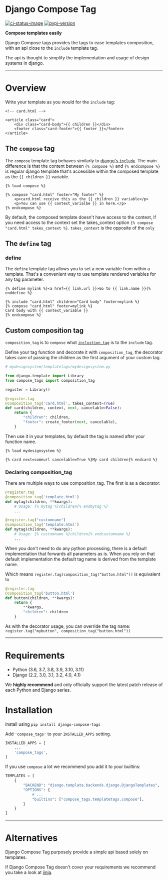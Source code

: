 # Django Compose Tag

[![ci-status-image]][ci-status]
[![pypi-version]][pypi]

**Compose templates easily**

Django Compose tags provides the tags to ease templates composition, 
with an api close to the `include` template tag.

The api is thought to simplify the implementation and usage of design systems in django.  

---

# Overview

Write your template as you would for the `include` tag:

```jinja
<!-- card.html -->

<article class="card">
    <div class="card-body">{{ children }}</div>
    <footer class="card-footer">{{ footer }}</footer>
</article>
```

## The `compose` tag

The `compose` template tag behaves similarly to [django's `include`][django-include-doc].
The main difference is that the content between `{% compose %}` and `{% endcompose %}` is regular django template that's accessible within the composed template as the `{{ children }}` variable.

```jinja
{% load compose %}

{% compose "card.html" footer="My footer" %}
    <p>card.html receive this as the {{ children }} variable</p>
    <p>You can use {{ context_varialbe }} in here.</p>
{% endcompose %}
```

By default, the composed template doesn't have access to the context, if you need access to the context set the takes_context option `{% compose "card.html" takes_context %}`. `takes_context` is the opposite of the `only` 

## The `define` tag

### define

The `define` template tag allows you to set a new variable from within a template. That's a convenient way to use template rendered variables for any tag parameter.

```jinja
{% define mylink %}<a href={{ link.url }}>Go to {{ link.name }}{% enddefine %}

{% include "card.html" children="Card body" footer=mylink %}
{% compose "card.html" footer=mylink %}
Card body with {{ context_variable }}
{% endcompose %}
```

## Custom composition tag

`composition_tag` is to `compose` what [`inclustion_tag`][django-inclusiontag-doc] is to the `include` tag.

Define your tag function and decorate it with `composition_tag`, the decorator takes care of passing the children as the first argument of your custom tag.

```python
# mydesignsystem/templatetags/mydesignsystem.py

from django.template import Library
from compose_tags import composition_tag

register = Library()

@register.tag
@composition_tag('card.html', takes_context=True)
def card(children, context, next, cancelable=False):
    return {
        "children": children,
        "footer": create_footer(next, cancelable),
    }
```

Then use it in your templates, by default the tag is named after your function name.

```jinja
{% load mydesignsystem %}

{% card next=someurl cancelable=True %}My card children{% endcard %}
```

### Declaring composition_tag

There are multiple ways to use composition_tag. The first is as a decorator:

```python
@register.tag
@composition_tag('template.html')
def mytag(children, **kwargs):
    # Usage: {% mytag %}children{% endmytag %} 
    ...

@register.tag("customname")
@composition_tag('template.html')
def mytag(children, **kwargs):
    # Usage: {% customname %}children{% endcustomname %} 
    ...
```

When you don't need to do any python processing, there is a default implementation that forwards all parameters as is.
When you rely on that default implementation the default tag name is derived from the template name.

Which means `register.tag(composition_tag("button.html"))` is equivalent to
```python
@register.tag
@composition_tag('button.html')
def button(children, **kwargs):
    return {
        **kwargs,
        "children": children
    }
```

As with the decorator usage, you can override the tag name: `register.tag("mybutton", composition_tag("button.html"))`

----

# Requirements

* Python (3.6, 3.7, 3.8, 3.9, 3.10, 3.11)
* Django (2.2, 3.0, 3.1, 3.2, 4.0, 4.1)

We **highly recommend** and only officially support the latest patch release of
each Python and Django series.

# Installation

Install using `pip install django-compose-tags`

Add `'compose_tags'` to your `INSTALLED_APPS` setting.
```python
INSTALLED_APPS = [
    ...
    'compose_tags',
]
```

If you use `compose` a lot we recommend you add it to your builtins:

```python
TEMPLATES = [
    {
        "BACKEND": "django.template.backends.django.DjangoTemplates",
        "OPTIONS": {
            # ...
            "builtins": ["compose_tags.templatetags.compose"],
        }
    }
]
```

---

# Alternatives

Django Compose Tag purposely provide a simple api based solely on templates.

If Django Compose Tag doesn't cover your requirements we recommend you take a look at [jinja][jinja-homepage].

[ci-status-image]: https://github.com/HelloWatt/django-compose-tags/actions/workflows/main.yml/badge.svg
[ci-status]: https://github.com/HelloWatt/django-compose-tags/actions/workflows/main.yml
[pypi-version]: https://img.shields.io/pypi/v/django-compose-tags.svg
[pypi]: https://pypi.org/project/django-compose-tags/


[jinja-homepage]: https://jinja.palletsprojects.com
[django-include-doc]: https://docs.djangoproject.com/en/dev/ref/templates/builtins/#include
[django-inclusiontag-doc]: https://docs.djangoproject.com/en/dev/howto/custom-template-tags/#inclusion-tags